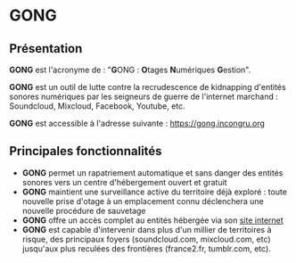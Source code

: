# GONG

## Présentation

**GONG** est l'acronyme de : "**G**ONG : **O**tages **N**umériques **G**estion".

**GONG** est un outil de lutte contre la recrudescence de kidnapping d'entités sonores numériques par les seigneurs de guerre de l'internet marchand : Soundcloud, Mixcloud, Facebook, Youtube, etc.

**GONG** est accessible à l'adresse suivante : <https://gong.incongru.org>

## Principales fonctionnalités

- **GONG** permet un rapatriement automatique et sans danger des entités sonores vers un centre d'hébergement ouvert et gratuit
- **GONG** maintient une surveillance active du territoire déjà exploré : toute nouvelle prise d'otage à un emplacement connu déclenchera une nouvelle procédure de sauvetage
- **GONG** offre un accès complet au entités hébergée via son [site internet](https://gong.incongru.org)
- **GONG** est capable d'intervenir dans plus d'un millier de territoires à risque, des principaux foyers (soundcloud.com, mixcloud.com, etc) jusqu'aux plus reculées des frontières (france2.fr, tumblr.com, etc).
